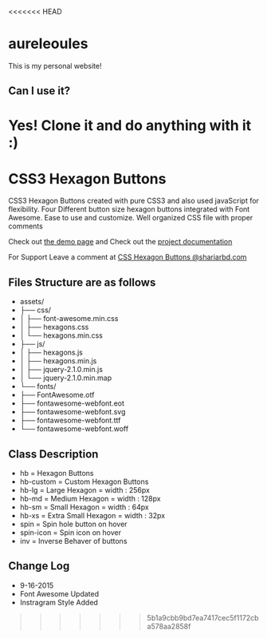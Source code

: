 <<<<<<< HEAD
# aureleoules

This is my personal website!

## Can I use it?

Yes! Clone it and do anything with it :)
=======
CSS3 Hexagon Buttons
====================

CSS3 Hexagon Buttons created with pure CSS3 and also used javaScript for flexibility.
Four Different button size hexagon buttons integrated with Font Awesome.
Ease to use and customize. Well organized CSS file with proper comments 

Check out [the demo page](http://shariarbd.com/demo/css3-hexagon-buttons) and Check out the [project documentation](http://shariarbd.com/demo/css3-hexagon-buttons/documentation/) 

For Support Leave a comment at [CSS Hexagon Buttons @shariarbd.com](http://shariarbd.com/2014/11/css-hexagon-buttons/) 

## Files Structure are as follows 

- assets/
- ├── css/
- │   ├── font-awesome.min.css
- │   ├── hexagons.css
- │   └── hexagons.min.css 
- ├── js/
- │   ├── hexagons.js
- │   ├── hexagons.min.js
- │   ├── jquery-2.1.0.min.js
- │   └── jquery-2.1.0.min.map
- └── fonts/
-    ├── FontAwesome.otf
-    ├── fontawesome-webfont.eot
-    ├── fontawesome-webfont.svg
-    ├── fontawesome-webfont.ttf
-    └── fontawesome-webfont.woff


## Class Description 
-  hb         = Hexagon Buttons
-  hb-custom  = Custom Hexagon Buttons
-  hb-lg      = Large Hexagon        = width : 256px
-  hb-md      = Medium Hexagon       = width : 128px
-  hb-sm      = Small Hexagon        = width : 64px
-  hb-xs      = Extra Small Hexagon  = width : 32px
-  spin                =  Spin hole button on hover
-  spin-icon        =  Spin icon on hover
-  inv                  =  Inverse Behaver of buttons 


## Change Log
- 9-16-2015
- Font Awesome Updated
- Instragram Style Added


>>>>>>> 5b1a9cbb9bd7ea7417cec5f1172cba578aa2858f
